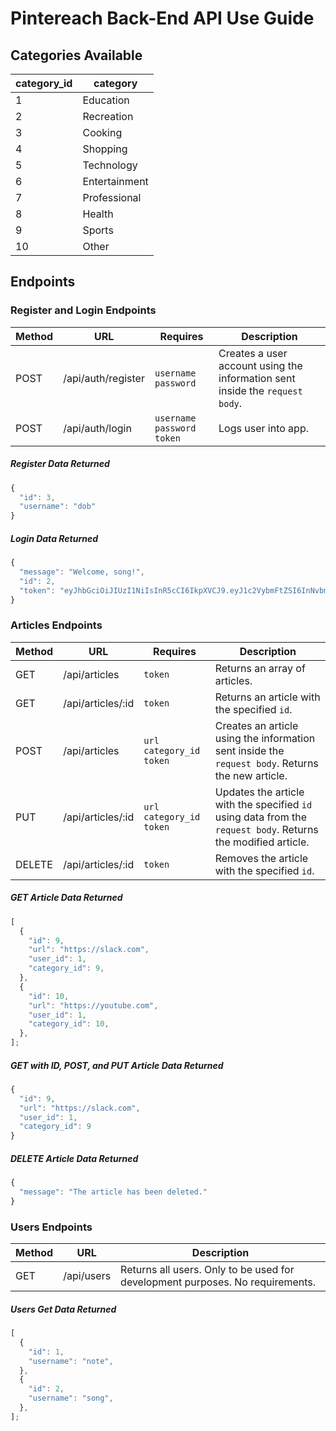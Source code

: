 # Pintereach Back-End API Use Guide

## Categories Available

| category_id | category      |
| ----------- | ------------- |
| 1           | Education     |
| 2           | Recreation    |
| 3           | Cooking       |
| 4           | Shopping      |
| 5           | Technology    |
| 6           | Entertainment |
| 7           | Professional  |
| 8           | Health        |
| 9           | Sports        |
| 10          | Other         |

## Endpoints

### Register and Login Endpoints


| Method | URL                | Requires                      | Description                                                                  |
| ------ | ------------------ | ----------------------------- | ---------------------------------------------------------------------------- |
| POST   | /api/auth/register | `username` `password`         | Creates a user account using the information sent inside the `request body`. |
| POST   | /api/auth/login    | `username` `password` `token` | Logs user into app.                                                          |

##### Register Data Returned

```js
{
  "id": 3,
  "username": "dob"
}
```

##### Login Data Returned

```js
{
  "message": "Welcome, song!",
  "id": 2,
  "token": "eyJhbGciOiJIUzI1NiIsInR5cCI6IkpXVCJ9.eyJ1c2VybmFtZSI6InNvbmciLCJ1c2VyX2lkIjoyLCJpYXQiOjE1OTAyMTQ4NTgsImV4cCI6MTU5MDIyMjA1OH0.GjN2X1uIo6r8AjMmVwcRe_46YDm-NiIJWFsRYZK3Ass"
}
```

### Articles Endpoints

| Method | URL               | Requires                    | Description                                                                                                   |
| ------ | ----------------- | --------------------------- | ------------------------------------------------------------------------------------------------------------- |
| GET    | /api/articles     | `token`                     | Returns an array of articles.                                                                                 |
| GET    | /api/articles/:id | `token`                     | Returns an article with the specified `id`.                                                                   |
| POST   | /api/articles     | `url` `category_id` `token` | Creates an article using the information sent inside the `request body`. Returns the new article.             |
| PUT    | /api/articles/:id | `url` `category_id` `token` | Updates the article with the specified `id` using data from the `request body`. Returns the modified article. |
| DELETE | /api/articles/:id | `token`                     | Removes the article with the specified `id`.                                                                  |

##### GET Article Data Returned

```js
[
  {
    "id": 9,
    "url": "https://slack.com",
    "user_id": 1,
    "category_id": 9,
  },
  {
    "id": 10,
    "url": "https://youtube.com",
    "user_id": 1,
    "category_id": 10,
  },
];
```

##### GET with ID, POST, and PUT Article Data Returned

```js
{
  "id": 9,
  "url": "https://slack.com",
  "user_id": 1,
  "category_id": 9
}
```

##### DELETE Article Data Returned

```js
{
  "message": "The article has been deleted."
}
```


### Users Endpoints

| Method | URL        | Description                                                                   |
| ------ | ---------- | ----------------------------------------------------------------------------- |
| GET    | /api/users | Returns all users. Only to be used for development purposes. No requirements. |

##### Users Get Data Returned

```js
[
  {
    "id": 1,
    "username": "note",
  },
  {
    "id": 2,
    "username": "song",
  },
];
```
